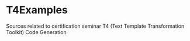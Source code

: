 T4Examples
==========
Sources related to certification seminar T4 (Text Template Transformation Toolkit) Code Generation
